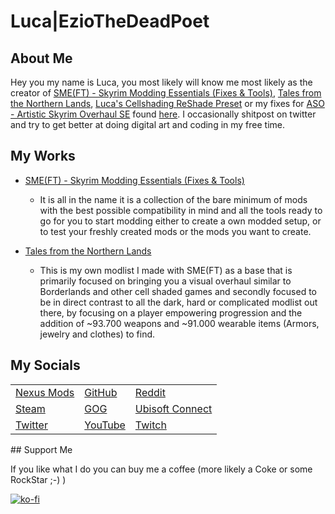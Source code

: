 # Luca|EzioTheDeadPoet

## About Me

Hey you my name is Luca, you most likely will know me most likely as the creator of [SME(FT) - Skyrim Modding Essentials (Fixes & Tools)](https://eziothedeadpoet.github.io/SME-FT-/), [Tales from the Northern Lands](https://eziothedeadpoet.github.io/Tales-from-the-Northern-Lands/), [Luca's Cellshading ReShade Preset](https://www.nexusmods.com/skyrimspecialedition/mods/40578) or my fixes for [ASO - Artistic Skyrim Overhaul SE](https://www.nexusmods.com/skyrimspecialedition/mods/9111) found [here](https://www.nexusmods.com/users/42051055?tab=user+files). I occasionally shitpost on twitter and try to get better at doing digital art and coding in my free time.

## My Works

- [SME(FT) - Skyrim Modding Essentials (Fixes & Tools)](https://eziothedeadpoet.github.io/SME-FT-/)
  - It is all in the name it is a collection of the bare minimum of mods with the best possible compatibility in mind and all the tools ready to go for you to start modding either to create a own modded setup, or to test your freshly created mods or the mods you want to create.

- [Tales from the Northern Lands](https://eziothedeadpoet.github.io/Tales-from-the-Northern-Lands/)
  - This is my own modlist I made with SME(FT) as a base that is primarily focused on bringing you a visual overhaul similar to Borderlands and other cell shaded games and secondly focused to be in direct contrast to all the dark, hard or complicated modlist out there, by focusing on a player empowering progression and the addition of ~93.700 weapons and ~91.000 wearable items (Armors, jewelry and clothes) to find.

## My Socials
<!-- markdownlint-disable MD033 -->
<table>
    <tr>
        <td><a href="https://www.nexusmods.com/users/42051055">Nexus Mods</a></td>
        <td><a href="https://github.com/EzioTheDeadPoet">GitHub</a></td>
        <td><a href="https://www.reddit.com/user/EzioTheDeadPoet">Reddit</a></td>
    </tr>
    <tr>
        <td><a href="https://steamcommunity.com/id/EzioTheDeadPoet/">Steam</a></td>
        <td><a href="https://www.gog.com/u/EzioTheDeadPoet">GOG</a></td>
        <td><a href="https://ubisoftconnect.com/en-US/profile/Sw33tChiliSauce">Ubisoft Connect</a></td>
    </tr>
    <tr>
        <td><a href="https://twitter.com/eziothedeadpoet">Twitter</a></td>
        <td><a href="https://www.youtube.com/channel/UCJ7aCKDsa8CYbPaghfTcQ9Q">YouTube</a></td>
        <td><a href="https://www.twitch.tv/eziothedeadpoet">Twitch</a></td>
    </tr>
</table>
<!-- markdownlint-enable MD033 -->
## Support Me

If you like what I do you can buy me a coffee (more likely a Coke or some RockStar ;-) )

[![ko-fi](https://www.ko-fi.com/img/githubbutton_sm.svg)](https://ko-fi.com/L4L12PVW6)
